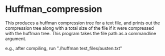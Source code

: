 # Huffman_compression

This produces a huffman compression tree for a text file, and prints out the compression tree along with a total size of the file if it were compressed with the huffman tree.  This program takes the file path as a commandline argument.  

e.g., after compiling, run "./huffman test_files/austen.txt"

